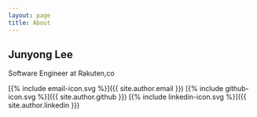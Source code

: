 ```yaml
---
layout: page
title: About
---
```


## Junyong Lee
Software Engineer at Rakuten,co

[{% include email-icon.svg %}]({{ site.author.email }})
[{% include github-icon.svg %}]({{ site.author.github }})
[{% include linkedin-icon.svg %}]({{ site.author.linkedin }})
